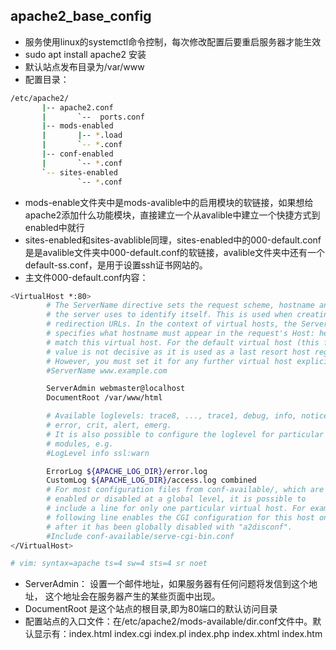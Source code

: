 ## apache2_base_config
* 服务使用linux的systemctl命令控制，每次修改配置后要重启服务器才能生效
* sudo apt install apache2 安装
* 默认站点发布目录为/var/www
* 配置目录：
```bash
/etc/apache2/   
       |-- apache2.conf  
       |       `--  ports.conf   
       |-- mods-enabled   
       |       |-- *.load   
       |       `-- *.conf   
       |-- conf-enabled   
       |       `-- *.conf   
       `-- sites-enabled   
               `-- *.conf  
```
* mods-enable文件夹中是mods-avalible中的启用模块的软链接，如果想给apache2添加什么功能模块，直接建立一个从avalible中建立一个快捷方式到enabled中就行
* sites-enabled和sites-avablible同理，sites-enabled中的000-default.conf是是avalible文件夹中000-default.conf的软链接，avalible文件夹中还有一个default-ss.conf，是用于设置ssh证书网站的。
* 主文件000-default.conf内容：
```bash 
<VirtualHost *:80>
        # The ServerName directive sets the request scheme, hostname and port that
        # the server uses to identify itself. This is used when creating
        # redirection URLs. In the context of virtual hosts, the ServerName
        # specifies what hostname must appear in the request's Host: header to
        # match this virtual host. For the default virtual host (this file) this
        # value is not decisive as it is used as a last resort host regardless.
        # However, you must set it for any further virtual host explicitly.
        #ServerName www.example.com

        ServerAdmin webmaster@localhost
        DocumentRoot /var/www/html

        # Available loglevels: trace8, ..., trace1, debug, info, notice, warn,
        # error, crit, alert, emerg.
        # It is also possible to configure the loglevel for particular
        # modules, e.g.
        #LogLevel info ssl:warn

        ErrorLog ${APACHE_LOG_DIR}/error.log
        CustomLog ${APACHE_LOG_DIR}/access.log combined
        # For most configuration files from conf-available/, which are
        # enabled or disabled at a global level, it is possible to
        # include a line for only one particular virtual host. For example the
        # following line enables the CGI configuration for this host only
        # after it has been globally disabled with "a2disconf".
        #Include conf-available/serve-cgi-bin.conf
</VirtualHost>

# vim: syntax=apache ts=4 sw=4 sts=4 sr noet

```

* ServerAdmin： 设置一个邮件地址，如果服务器有任何问题将发信到这个地址， 这个地址会在服务器产生的某些页面中出现。
* DocumentRoot 是这个站点的根目录,即为80端口的默认访问目录
* 配置站点的入口文件：在/etc/apache2/mods-available/dir.conf文件中。默认显示有：index.html index.cgi index.pl index.php index.xhtml index.htm
